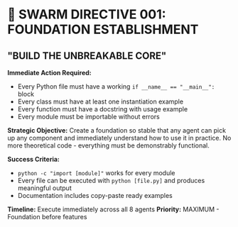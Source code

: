 # 🚀 SWARM DIRECTIVE 001: FOUNDATION ESTABLISHMENT
## "BUILD THE UNBREAKABLE CORE"

**Immediate Action Required:**
- Every Python file must have a working `if __name__ == "__main__":` block
- Every class must have at least one instantiation example
- Every function must have a docstring with usage example
- Every module must be importable without errors

**Strategic Objective:**
Create a foundation so stable that any agent can pick up any component and immediately understand how to use it in practice. No more theoretical code - everything must be demonstrably functional.

**Success Criteria:**
- `python -c "import [module]"` works for every module
- Every file can be executed with `python [file.py]` and produces meaningful output
- Documentation includes copy-paste ready examples

**Timeline:** Execute immediately across all 8 agents
**Priority:** MAXIMUM - Foundation before features
